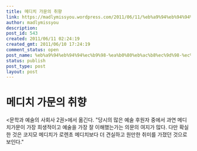```yaml
---
title: 메디치 가문의 취향
link: https://madlymissyou.wordpress.com/2011/06/11/%eb%a9%94%eb%94%94%ec%b9%98-%ea%b0%80%eb%ac%b8%ec%9d%98-%ec%b7%a8%ed%96%a5/
author: madlymissyou
description: 
post_id: 543
created: 2011/06/11 02:24:19
created_gmt: 2011/06/10 17:24:19
comment_status: open
post_name: %eb%a9%94%eb%94%94%ec%b9%98-%ea%b0%80%eb%ac%b8%ec%9d%98-%ec%b7%a8%ed%96%a5
status: publish
post_type: post
layout: post
---
```


# 메디치 가문의 취향

<문학과 예술의 사회사 2권>에서 옮긴다. "당시의 많은 예술 후원자 중에서 과연 메디치가문이 가장 희생적이고 예술을 가장 잘 이해했는가는 의문의 여지가 많다. 다만 확실한 것은 코지모 메디치가 로렌초 메디치보다 더 견실하고 원만한 취미를 가졌던 것으로 보인다."